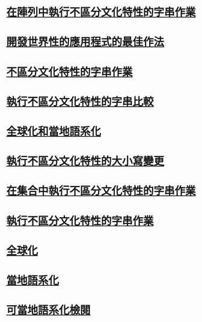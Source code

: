 # [在陣列中執行不區分文化特性的字串作業](performing-culture-insensitive-string-operations-in-arrays.md)
# [開發世界性的應用程式的最佳作法](best-practices-for-developing-world-ready-apps.md)
# [不區分文化特性的字串作業](culture-insensitive-string-operations.md)
# [執行不區分文化特性的字串比較](performing-culture-insensitive-string-comparisons.md)
# [全球化和當地語系化](index.md)
# [執行不區分文化特性的大小寫變更](performing-culture-insensitive-case-changes.md)
# [在集合中執行不區分文化特性的字串作業](performing-culture-insensitive-string-operations-in-collections.md)
# [執行不區分文化特性的字串作業](performing-culture-insensitive-string-operations.md)
# [全球化](globalization.md)
# [當地語系化](localization.md)
# [可當地語系化檢閱](localizability-review.md)
